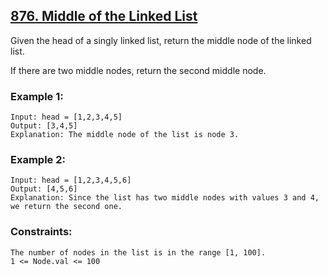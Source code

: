 ## [876. Middle of the Linked List](https://leetcode.com/problems/middle-of-the-linked-list/description/)

Given the head of a singly linked list, return the middle node of the linked list.

If there are two middle nodes, return the second middle node.

 

### Example 1:

```
Input: head = [1,2,3,4,5]
Output: [3,4,5]
Explanation: The middle node of the list is node 3.
```
### Example 2:

```
Input: head = [1,2,3,4,5,6]
Output: [4,5,6]
Explanation: Since the list has two middle nodes with values 3 and 4, we return the second one.
 ```

### Constraints:
```
The number of nodes in the list is in the range [1, 100].
1 <= Node.val <= 100
```
